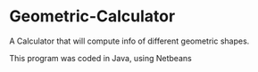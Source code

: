 Geometric-Calculator
====================

A Calculator that will compute info of different geometric shapes.

This program was coded in Java, using Netbeans
